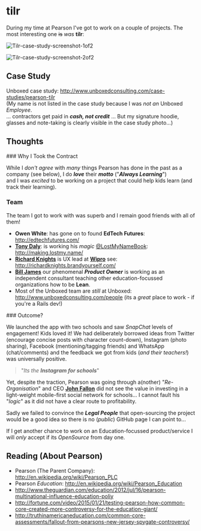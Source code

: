 # tilr

During my time at Pearson I've got to work on a couple of projects.
The most interesting one ~~is~~ *was* **tilr**:

![Tilr-case-study-screenshot-1of2](http://i.imgur.com/l5jy5qX.png)

![Tilr-case-study-screenshot-2of2](http://i.imgur.com/u5a45O9.png)

## Case Study

Unboxed case study:
http://www.unboxedconsulting.com/case-studies/pearson-tilr  
(My name is not listed in the case study because I was *not an* Unboxed *Employee*.  
... contractors get paid in ***cash, not credit*** ...
But my signature hoodie, glasses and note-taking is clearly visible
in the case study photo...)

## Thoughts

### Why I Took the Contract

While I *don't agree* with *many* things Pearson has done in the past as a
company (see below), I do ***love*** their ***motto*** ("***Always Learning***")  
and I was *excited* to be working on a project that could help kids learn
(and track their learning).

### Team

The team I got to work with was superb and I remain good friends with all of them!
+ **Owen White**: has gone on to found **EdTech Futures**: http://edtechfutures.com/
+ [**Tony Daly**](https://twitter.com/tonydaly): is working his *magic* [@LostMyNameBook](https://twitter.com/lostmynamebook): http://making.lostmy.name/
+ [**Richard Knights**](https://twitter.com/dknights) is UX lead at [**Wipro**](https://www.linkedin.com/company/1318) see:
http://richardknights.brandyourself.com/
+ [**Bill James**](https://www.linkedin.com/profile/view?id=323540955) our
phenomenal ***Product Owner*** is working as an independent consultant teaching
other education-focussed organizations how to be **Lean**.
+ Most of the Unboxed team are *still* at Unboxed:
http://www.unboxedconsulting.com/people
(its a *great* place to work - if you're a Rails dev!)

### Outcome?

We launched the app with two schools and saw *SnapChat* levels of engagement!
Kids loved it! We had deliberately borrowed ideas from Twitter (encourage concise posts with character count-down), Instagram (photo sharing),
Facebook (mentioning/tagging friends) and WhatsApp (chat/comments)
and the feedback we got from kids (*and their teachers!*) was universally positive.

> "*Its the **Instagram for schools***"

Yet, despite the traction, Pearson was going through a(nother) "*Re-Organisation*"
and CEO [**John Fallon**](https://twitter.com/johnfallon) did not see the value
in investing in a light-weight mobile-first social network for schools...
I cannot fault his "*logic*" as it did not have a clear route to profitability.

Sadly we failed to convince the ***Legal People*** that
open-sourcing the project would be a good idea so there is no (*public*) GitHub
page I can point to...

If I get another chance to work on an Education-focussed product/service
I will *only* accept if its *OpenSource* from day one.

## Reading (About Pearson)

+ Pearson (The Parent Company): http://en.wikipedia.org/wiki/Pearson_PLC
+ Pearson *Education*: http://en.wikipedia.org/wiki/Pearson_Education
+ http://www.theguardian.com/education/2012/jul/16/pearson-multinational-influence-education-poliy
+ http://fortune.com/video/2015/01/21/testing-pearson-how-common-core-created-more-controversy-for-the-education-giant/
+ http://truthinamericaneducation.com/common-core-assessments/fallout-from-pearsons-new-jersey-spygate-controversy/
